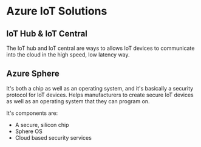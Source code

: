 # Azure IoT Solutions

## IoT Hub & IoT Central

The IoT hub and IoT central are ways to allows IoT devices to communicate into the cloud in the high speed, low latency way.

## Azure Sphere

It's both a chip as well as an operating system, and it's basically a security protocol for IoT devices.
Helps manufacturers to create secure IoT devices as well as an operating system that they can program on.

It's components are:

- A secure, silicon chip
- Sphere OS
- Cloud based security services
